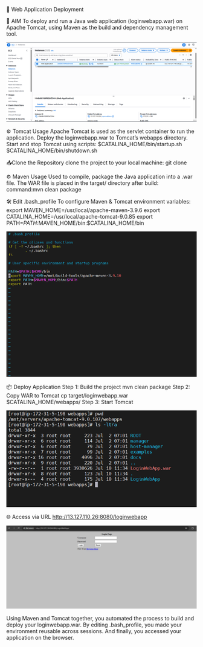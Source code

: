 🚀 Web Application Deployment 

🎯 AIM
To deploy and run a Java web application (loginwebapp.war) on Apache Tomcat, using Maven as the build and dependency management tool.

![image alt](https://github.com/gawali-priyanka/Brainwave_Matrix_Intern/blob/main/screenshots/Screenshot%202025-07-10%20170922.png?raw=true)



⚙ Tomcat Usage
Apache Tomcat is used as the servlet container to run the application.
Deploy the loginwebapp.war to Tomcat’s webapps directory.
Start and stop Tomcat using scripts:
$CATALINA_HOME/bin/startup.sh
$CATALINA_HOME/bin/shutdown.sh

📥Clone the Repository
clone the project to your local machine: git clone

⚙ Maven Usage
Used to compile, package the Java application into a .war file.
The WAR file is placed in the target/ directory after build:
command:mvn clean package

🛠 Edit .bash_profile
To configure Maven & Tomcat environment variables:
export MAVEN_HOME=/usr/local/apache-maven-3.9.6
export CATALINA_HOME=/usr/local/apache-tomcat-9.0.85
export PATH=$PATH:$MAVEN_HOME/bin:$CATALINA_HOME/bin

![image alt](https://raw.githubusercontent.com/gawali-priyanka/Brainwave_Matrix_Intern/8e72e8f051ecf0449561a85f68d4b5a54da46145/screenshots/Screenshot%202025-07-10%20165216.png)



📦 Deploy Application
 Step 1: Build the project
 mvn clean package
Step 2: Copy WAR to Tomcat
cp target/loginwebapp.war $CATALINA_HOME/webapps/
Step 3: Start Tomcat

![image alt](https://raw.githubusercontent.com/gawali-priyanka/Brainwave_Matrix_Intern/9df996be81b20fe894704f2c63e75b0b6c976fa2/screenshots/Screenshot%202025-07-10%20173355.png)



🌐 Access via URL
http://13.127.110.26:8080/loginwebapp

![image alt](https://raw.githubusercontent.com/gawali-priyanka/Brainwave_Matrix_Intern/a462f88bf74ae3a1e5220c288d7c546e25f0d51a/screenshots/Screenshot%202025-07-10%20170536.png)




Using Maven and Tomcat together, you automated the process to build and deploy your loginwebapp.war.
By editing .bash_profile, you made your environment reusable across sessions.
And finally, you accessed your application on the browser.


